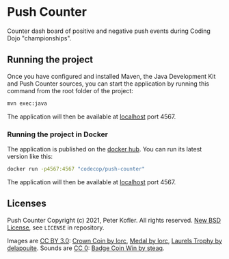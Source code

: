 # Push Counter

Counter dash board of positive and negative push events during Coding Dojo "championships".

## Running the project

Once you have configured and installed Maven, the Java Development Kit and Push Counter sources, 
you can start the application by running this command from the root folder of the project:

```bash
mvn exec:java
```

The application will then be available at [localhost](http://localhost:4567) port 4567.

### Running the project in Docker

The application is published on the [docker hub](https://hub.docker.com/r/codecop/push-counter).
You can run its latest version like this:

```bash
docker run -p4567:4567 "codecop/push-counter"
```

The application will then be available at [localhost](http://localhost:4567) port 4567.

## Licenses

Push Counter Copyright (c) 2021, Peter Kofler. All rights reserved.
[New BSD License](https://opensource.org/licenses/BSD-3-Clause), see `LICENSE` in repository.

Images are [CC BY 3.0](http://creativecommons.org/licenses/by/3.0/):
[Crown Coin by lorc](https://game-icons.net/1x1/lorc/crown-coin.html),
[Medal by lorc](https://game-icons.net/1x1/lorc/medal.html),
[Laurels Trophy by delapouite](https://game-icons.net/1x1/delapouite/laurels-trophy.html).
Sounds are [CC 0](http://creativecommons.org/publicdomain/zero/1.0/):
[Badge Coin Win by steaq](https://freesound.org/people/steaq/sounds/387232/).

